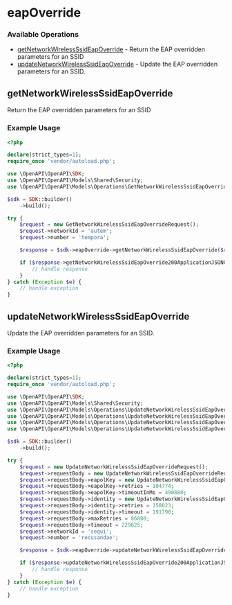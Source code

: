 # eapOverride

### Available Operations

* [getNetworkWirelessSsidEapOverride](#getnetworkwirelessssideapoverride) - Return the EAP overridden parameters for an SSID
* [updateNetworkWirelessSsidEapOverride](#updatenetworkwirelessssideapoverride) - Update the EAP overridden parameters for an SSID.

## getNetworkWirelessSsidEapOverride

Return the EAP overridden parameters for an SSID

### Example Usage

```php
<?php

declare(strict_types=1);
require_once 'vendor/autoload.php';

use \OpenAPI\OpenAPI\SDK;
use \OpenAPI\OpenAPI\Models\Shared\Security;
use \OpenAPI\OpenAPI\Models\Operations\GetNetworkWirelessSsidEapOverrideRequest;

$sdk = SDK::builder()
    ->build();

try {
    $request = new GetNetworkWirelessSsidEapOverrideRequest();
    $request->networkId = 'autem';
    $request->number = 'tempora';

    $response = $sdk->eapOverride->getNetworkWirelessSsidEapOverride($request);

    if ($response->getNetworkWirelessSsidEapOverride200ApplicationJSONObject !== null) {
        // handle response
    }
} catch (Exception $e) {
    // handle exception
}
```

## updateNetworkWirelessSsidEapOverride

Update the EAP overridden parameters for an SSID.

### Example Usage

```php
<?php

declare(strict_types=1);
require_once 'vendor/autoload.php';

use \OpenAPI\OpenAPI\SDK;
use \OpenAPI\OpenAPI\Models\Shared\Security;
use \OpenAPI\OpenAPI\Models\Operations\UpdateNetworkWirelessSsidEapOverrideRequest;
use \OpenAPI\OpenAPI\Models\Operations\UpdateNetworkWirelessSsidEapOverrideRequestBody;
use \OpenAPI\OpenAPI\Models\Operations\UpdateNetworkWirelessSsidEapOverrideRequestBodyEapolKey;
use \OpenAPI\OpenAPI\Models\Operations\UpdateNetworkWirelessSsidEapOverrideRequestBodyIdentity;

$sdk = SDK::builder()
    ->build();

try {
    $request = new UpdateNetworkWirelessSsidEapOverrideRequest();
    $request->requestBody = new UpdateNetworkWirelessSsidEapOverrideRequestBody();
    $request->requestBody->eapolKey = new UpdateNetworkWirelessSsidEapOverrideRequestBodyEapolKey();
    $request->requestBody->eapolKey->retries = 104774;
    $request->requestBody->eapolKey->timeoutInMs = 490880;
    $request->requestBody->identity = new UpdateNetworkWirelessSsidEapOverrideRequestBodyIdentity();
    $request->requestBody->identity->retries = 158023;
    $request->requestBody->identity->timeout = 191790;
    $request->requestBody->maxRetries = 86808;
    $request->requestBody->timeout = 229625;
    $request->networkId = 'sequi';
    $request->number = 'recusandae';

    $response = $sdk->eapOverride->updateNetworkWirelessSsidEapOverride($request);

    if ($response->updateNetworkWirelessSsidEapOverride200ApplicationJSONObject !== null) {
        // handle response
    }
} catch (Exception $e) {
    // handle exception
}
```
